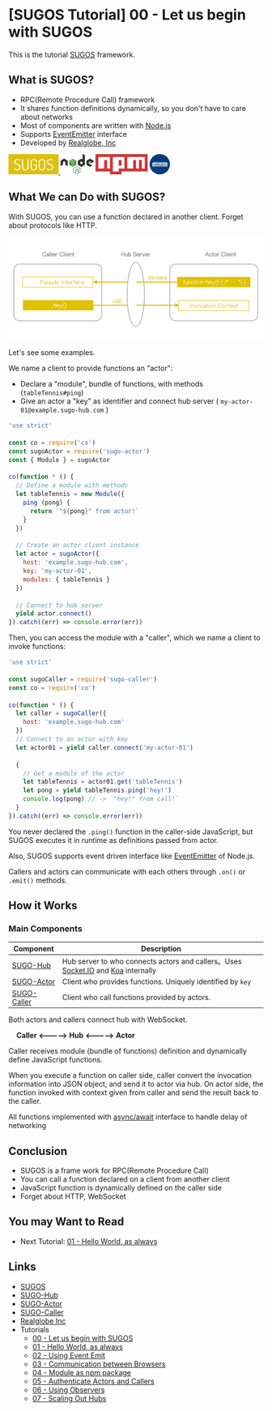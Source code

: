 # [SUGOS Tutorial] 00 - Let us begin with SUGOS


This is the tutorial [SUGOS](https://github.com/realglobe-Inc/sugos) framework.



## What is SUGOS?

+ RPC(Remote Procedure Call) framework
+ It shares function definitions dynamically, so you don't have to care about networks
+ Most of components are written with [Node.js](https://nodejs.org/en/)
+ Supports [EventEmitter](https://nodejs.org/api/events.html#events_events) interface
+ Developed by [Realglobe, Inc](http://realglobe.jp/)

<a href="https://github.com/realglobe-Inc/sugos">
  <img src="../../images/sugos-banner.png"
       alt="Banner"
       height="40"
  />
</a>
<a href="https://nodejs.org/en/">
  <img src="../../images/nodejs-banner.png"
       alt="banner"
       height="40"
       style="height:40px"
  /></a>
<a href="https://docs.npmjs.com/">
  <img src="../../images/npm-banner.png"
       alt="banner"
       height="40"
       style="height:40px"
  /></a>
<a href="http://realglobe.jp/">
  <img src="../../images/realglboe-logo.png"
       alt="banner"
       height="40"
       style="height:40px"
  /></a>


## What We can Do with SUGOS?

With SUGOS, you can use a function declared in another client. Forget about protocols like HTTP.

<img src="../../images/sugos-overview.png"
     alt="Overview"
/>


Let's see some examples.

We name a client to provide functions an "actor":

+ Declare a "module", bundle of functions, with methods (`tableTennis#ping`)
+ Give an actor a "key" as identifier and connect hub server ( `my-actor-01@example.sugo-hub.com` )

```javascript
'use strict'

const co = require('co')
const sugoActor = require('sugo-actor')
const { Module } = sugoActor

co(function * () {
  // Define a module with methods
  let tableTennis = new Module({
    ping (pong) {
      return `"${pong}" from actor!`
    }
  })

  // Create an actor client instance
  let actor = sugoActor({
    host: 'example.sugo-hub.com',
    key: 'my-actor-01',
    modules: { tableTennis }
  })

  // Connect to hub server
  yield actor.connect()
}).catch((err) => console.error(err))

```

Then, you can access the module with a "caller", which we name a client to invoke functions:


```javascript
'use strict'

const sugoCaller = require('sugo-caller')
const co = require('co')

co(function * () {
  let caller = sugoCaller({
    host: 'example.sugo-hub.com'
  })
  // Connect to an actor with key
  let actor01 = yield caller.connect('my-actor-01')

  {
    // Get a module of the actor
    let tableTennis = actor01.get('tableTennis')
    let pong = yield tableTennis.ping('hey!')
    console.log(pong) // -> `"hey!" from call!`
  }
}).catch((err) => console.error(err))

```

You never declared the `.ping()` function in the caller-side JavaScript, but SUGOS executes it in runtime as definitions passed from actor.

Also, SUGOS supports event driven interface like [EventEmitter](https://nodejs.org/api/events.html#events_events) of Node.js.

Callers and actors can communicate with each others through `.on()` or `.emit()` methods.


## How it Works

### Main Components

| Component | Description |
| ------------ | --- |
| [SUGO-Hub](https://github.com/realglobe-Inc/sugo-hub) | Hub server to who connects actors and callers。Uses [Socket.IO](http://socket.io/) and [Koa](https://github.com/koajs/koa) internally |
| [SUGO-Actor](https://github.com/realglobe-Inc/sugo-actor) | Client who provides functions. Uniquely identified by `key` |
| [SUGO-Caller](https://github.com/realglobe-Inc/sugo-caller) | Client who call functions provided by actors. |


Both actors and callers connect hub with WebSocket.


&nbsp;&nbsp;&nbsp;&nbsp;**Caller** **<----->** **Hub** **<----->** **Actor**


Caller receives module (bundle of functions) definition and dynamically define JavaScript functions.

When you execute a function on caller side, caller convert the invocation information into JSON object, and send it to actor via hub.
On actor side, the function invoked with context given from caller and send the result back to the caller.

All functions implemented with [async/await](https://github.com/yortus/asyncawait#guide-to-asyncawait-v10) interface to handle delay of networking

## Conclusion

+ SUGOS is a frame work for RPC(Remote Procedure Call)
+ You can call a function declared on a client from another client
+ JavaScript function is dynamically defined on the caller side
+ Forget about HTTP, WebSocket


## You may Want to Read

+ Next Tutorial: [01 - Hello World, as always](https://github.com/realglobe-Inc/sugos-tutorial/blob/master/dist/markdown/en/01%20-%20Hello%20World%2C%20as%20always.md)


## Links

+ [SUGOS](https://github.com/realglobe-Inc/sugos)
+ [SUGO-Hub](https://github.com/realglobe-Inc/sugo-hub)
+ [SUGO-Actor](https://github.com/realglobe-Inc/sugo-actor)
+ [SUGO-Caller](https://github.com/realglobe-Inc/sugo-caller)
+ [Realglobe Inc](http://realglobe.jp/)
+ Tutorials
  + [00 - Let us begin with SUGOS](https://github.com/realglobe-Inc/sugos-tutorial/blob/master/dist/markdown/en/00%20-%20Let%20us%20begin%20with%20SUGOS.md)
  + [01 - Hello World, as always](https://github.com/realglobe-Inc/sugos-tutorial/blob/master/dist/markdown/en/01%20-%20Hello%20World%2C%20as%20always.md)
  + [02 - Using Event Emit](https://github.com/realglobe-Inc/sugos-tutorial/blob/master/dist/markdown/en/02%20-%20Using%20Event%20Emit.md)
  + [03 - Communication between Browsers](https://github.com/realglobe-Inc/sugos-tutorial/blob/master/dist/markdown/en/03%20-%20Communication%20between%20Browsers.md)
  + [04 - Module as npm package](https://github.com/realglobe-Inc/sugos-tutorial/blob/master/dist/markdown/en/04%20-%20Module%20as%20npm%20package.md)
  + [05 - Authenticate Actors and Callers](https://github.com/realglobe-Inc/sugos-tutorial/blob/master/dist/markdown/en/05%20-%20Authenticate%20Actors%20and%20Callers.md)
  + [06 - Using Observers](https://github.com/realglobe-Inc/sugos-tutorial/blob/master/dist/markdown/en/06%20-%20Using%20Observers.md)
  + [07 - Scaling Out Hubs](https://github.com/realglobe-Inc/sugos-tutorial/blob/master/dist/markdown/en/07%20-%20Scaling%20Out%20Hubs.md)
